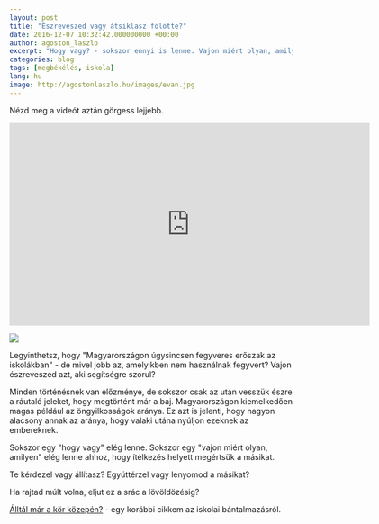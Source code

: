 ```yaml
---
layout: post
title: "Észreveszed vagy átsiklasz fölötte?"
date: 2016-12-07 10:32:42.000000000 +00:00
author: agoston_laszlo
excerpt: "Hogy vagy? - sokszor ennyi is lenne. Vajon miért olyan, amilyen? - sokszor ennyi belegondolás kéne ahhoz, hogy ítélkezés helyett megértsük a másikat. Te kérdezel vagy állítasz? Együttérzel vagy lenyomod a másikat?"
categories: blog
tags: [megbékélés, iskola]
lang: hu
image: http://agostonlaszlo.hu/images/evan.jpg
---
```

Nézd meg a videót aztán görgess lejjebb.

<iframe src="https://player.vimeo.com/video/194485192" width="640" height="360" frameborder="0" webkitallowfullscreen mozallowfullscreen allowfullscreen></iframe>

![](https://www.alphasights.com/assets/scroll-down-3ae7fe2b25dfa382cbca0080092f8236442e7143d6be10583ee527093a45e3a4.svg)



Legyinthetsz, hogy "Magyarországon úgysincsen fegyveres erőszak az iskolákban" - de mivel jobb az, amelyikben nem használnak fegyvert? Vajon észreveszed azt, aki segítségre szorul? 

Minden történésnek van előzménye, de sokszor csak az után vesszük észre a ráutaló jeleket, hogy megtörtént már a baj. Magyarországon kiemelkedően magas például az öngyilkosságok aránya. Ez azt is jelenti, hogy nagyon alacsony annak az aránya, hogy valaki utána nyúljon ezeknek az embereknek. 

Sokszor egy "hogy vagy" elég lenne. Sokszor egy "vajon miért olyan, amilyen" elég lenne ahhoz, hogy ítélkezés helyett megértsük a másikat. 

Te kérdezel vagy állítasz? Együttérzel vagy lenyomod a másikat?

Ha rajtad múlt volna, eljut ez a srác a lövöldözésig?

[Álltál már a kör közepén?](http://agostonlaszlo.hu/blog/iskolai-bantalmazas/) - egy korábbi cikkem az iskolai bántalmazásról.
